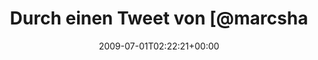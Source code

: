 ---
retweeted: false
source: <a href="http://twitter.com" rel="nofollow">Twitter Web Client</a>
entities:
  hashtags: []
  symbols: []
  user_mentions:
  - name: Marc Böttler
    screen_name: marcshark
    indices:
    - '22'
    - '32'
    id_str: '15440623'
    id: '15440623'
  urls: []
display_text_range:
- '0'
- '58'
favorite_count: '0'
id_str: '2413861657'
truncated: false
retweet_count: '0'
id: '2413861657'
created_at: Wed Jul 01 02:22:21 +0000 2009
favorited: false
full_text: Durch einen Tweet von [@marcshark](https://twitter.com/marcshark) wieder
  wachgelacht. Mist.
lang: de
tags:
- pesos:twitter
date: '2009-07-01T02:22:21+00:00'
src: https://twitter.com/bascht/status/2413861657
original_url: https://twitter.com/bascht/status/2413861657
type: twitter_tweet
text: Durch einen Tweet von [@marcshark](https://twitter.com/marcshark) wieder wachgelacht.
  Mist.
title: Durch einen Tweet von [@marcsha

---